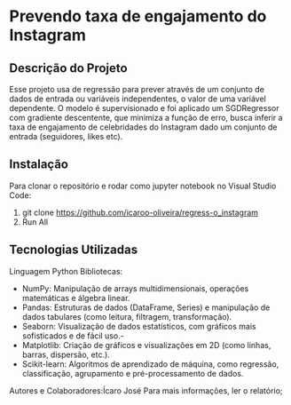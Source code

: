 # Prevendo taxa de engajamento do Instagram

## Descrição do Projeto
Esse projeto usa de regressão para prever através de um conjunto de dados de entrada ou variáveis independentes, o valor de uma variável dependente. O modelo é supervisionado e foi aplicado um SGDRegressor com gradiente descentente, que minimiza a função de erro, busca inferir a taxa de engajamento de celebridades do Instagram dado um conjunto de entrada (seguidores, likes etc).

## Instalação
Para clonar o repositório e rodar como jupyter notebook no Visual Studio Code:

1. git clone https://github.com/icaroo-oliveira/regress-o_instagram
2. Run All

## Tecnologias Utilizadas

Linguagem Python
Bibliotecas: 
- NumPy: Manipulação de arrays multidimensionais, operações matemáticas e álgebra linear.
- Pandas: Estruturas de dados (DataFrame, Series) e manipulação de dados tabulares (como leitura, filtragem, transformação).
- Seaborn: Visualização de dados estatísticos, com gráficos mais sofisticados e de fácil uso.-
- Matplotlib: Criação de gráficos e visualizações em 2D (como linhas, barras, dispersão, etc.).
- Scikit-learn: Algoritmos de aprendizado de máquina, como regressão, classificação, agrupamento e pré-processamento de dados.

Autores e Colaboradores:Ícaro José
Para mais informações, ler o relatório;
